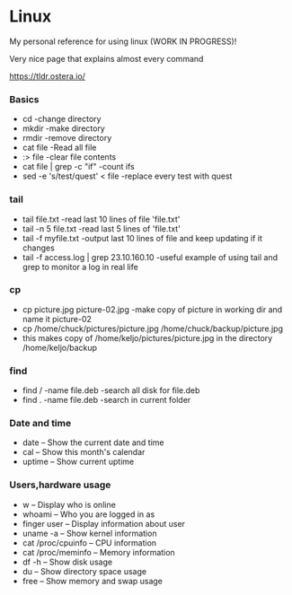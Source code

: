 # Linux
My personal reference for using linux
(WORK IN PROGRESS)!

Very nice page that explains almost every command

https://tldr.ostera.io/

### Basics

- cd -change directory
- mkdir -make directory
- rmdir -remove directory
- cat file -Read all file
- :> file -clear file contents
- cat file | grep -c "if" -count ifs
- sed -e 's/test/quest' < file  -replace every test with quest


### tail
- tail file.txt       -read last 10 lines of file 'file.txt'
- tail -n 5 file.txt  -read last 5 lines of 'file.txt'
- tail -f myfile.txt  -output last 10 lines of file and keep updating if it changes
- tail -f access.log | grep 23.10.160.10  -useful example of using tail and grep to monitor a log in real life

### cp
- cp picture.jpg picture-02.jpg -make copy of picture in working dir and name it picture-02
- cp /home/chuck/pictures/picture.jpg /home/chuck/backup/picture.jpg
- this makes copy of /home/keljo/pictures/picture.jpg in the directory /home/keljo/backup

### find
- find / -name file.deb -search all disk for file.deb
- find . -name file.deb -search in current folder

### Date and time
- date – Show the current date and time
- cal – Show this month's calendar
- uptime – Show current uptime

### Users,hardware usage
- w – Display who is online
- whoami – Who you are logged in as
- finger user – Display information about user
- uname -a – Show kernel information
- cat /proc/cpuinfo – CPU information
- cat /proc/meminfo – Memory information
- df -h – Show disk usage
- du – Show directory space usage
- free – Show memory and swap usage
